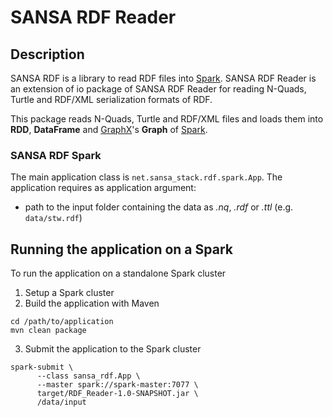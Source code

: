 # SANSA RDF Reader

## Description
SANSA RDF is a library to read RDF files into [Spark](https://spark.apache.org). SANSA RDF Reader is an extension of io package of SANSA RDF Reader for reading N-Quads, Turtle and RDF/XML serialization formats of RDF.

This package reads N-Quads, Turtle and RDF/XML files and loads them into **RDD**, **DataFrame** and [GraphX](https://spark.apache.org/graphx/)'s **Graph** of [Spark](https://spark.apache.org).

### SANSA RDF Spark
The main application class is `net.sansa_stack.rdf.spark.App`.
The application requires as application argument:

- path to the input folder containing the data as *.nq*, *.rdf* or *.ttl* (e.g. `data/stw.rdf`)

## Running the application on a Spark

To run the application on a standalone Spark cluster

1. Setup a Spark cluster
2. Build the application with Maven

  ```
  cd /path/to/application
  mvn clean package
  ```

3. Submit the application to the Spark cluster

  ```
  spark-submit \
		--class sansa_rdf.App \
		--master spark://spark-master:7077 \
 		target/RDF_Reader-1.0-SNAPSHOT.jar \
		/data/input
  ```
